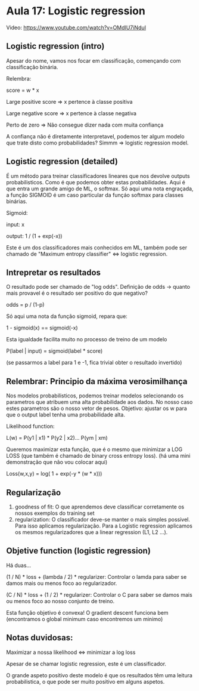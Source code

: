# Aula 17: Logistic regression

Video: https://www.youtube.com/watch?v=OMdIU7iNduI

## Logistic regression (intro)

Apesar do nome, vamos nos focar em classificação, començando com classificação binária.

Relembra:

score = w * x 

Large positive score => x pertence à classe positiva

Large negative score => x pertence à classe negativa

Perto de zero => Não consegue dizer nada com muita confiança

A confiança não é diretamente interpretavel, podemos ter algum modelo que trate disto como probabilidades? Simmm => logistic regression model.

## Logistic regression (detailed)

É um método para treinar classificadores lineares que nos devolve outputs probabilisticos. Como é que podemos obter estas probabilidades. Aqui é que entra um grande amigo de ML, o softmax. Só aqui uma nota engraçada, a função SIGMOID é um caso particular da funçáo softmax para classes binárias. 

Sigmoid: 

input: x

output: 1 / (1 + exp(-x))

Este é um dos classificadores mais conhecidos em ML, também pode ser chamado de "Maximum entropy classifier" <=> logistic regression.

## Intrepretar os resultados 

O resultado pode ser chamado de "log odds". Definição de odds -> quanto mais provavel é o resultado ser positivo do que negativo? 

odds = p / (1-p)

Só aqui uma nota da função sigmoid, repara que: 

1 - sigmoid(x) == sigmoid(-x)

Esta igualdade facilita muito no processo de treino de um modelo

P(label | input) = sigmoid(label * score)

(se passarmos a label para 1 e -1, fica trivial obter o resultado invertido)

## Relembrar: Principio da máxima verosimilhança

Nos modelos probabilisticos, podemos treinar modelos selecionando os parametros que atribuem uma alta probabilidade aos dados. No nosso caso estes parametros são o nosso vetor de pesos. Objetivo: ajustar os w para que o output label tenha uma probabilidade alta.

Likelihood function:

L(w) = P(y1 | x1) * P(y2 | x2)... P(ym | xm)

Queremos maximizar esta função, que é o mesmo que minimizar a LOG LOSS (que também é chamado de binary cross entropy loss). (há uma mini demonstração que não vou colocar aqui)

Loss(w,x,y) = log( 1 + exp(-y * (w * x)))

## Regularização

1. goodness of fit: O que aprendemos deve classificar corretamente os nossos exemplos do training set
2. regularization: O classificador deve-se manter o mais simples possivel. Para isso aplicamos regularização. Para a Logistic regression aplicamos os mesmos regularizadores que a linear regression (L1, L2 ...). 

## Objetive function (logistic regression)

Há duas...

(1 / N) * loss + (lambda / 2) * regularizer: Controlar o lamda para saber se damos mais ou menos foco ao regularizador.

(C / N) * loss + (1 / 2) * regularizer: Controlar o C para saber se damos mais ou menos foco ao nosso conjunto de treino.

Esta função objetivo é convexa! O gradient descent funciona bem (encontramos o global minimum caso encontremos um minimo)

## Notas duvidosas: 

Maximizar a nossa likelihood <=> minimizar a log loss

Apesar de se chamar logistic regression, este é um classificador.

O grande aspeto positivo deste modelo é que os resultados têm uma leitura probabilistica, o que pode ser muito positivo em alguns aspetos.
